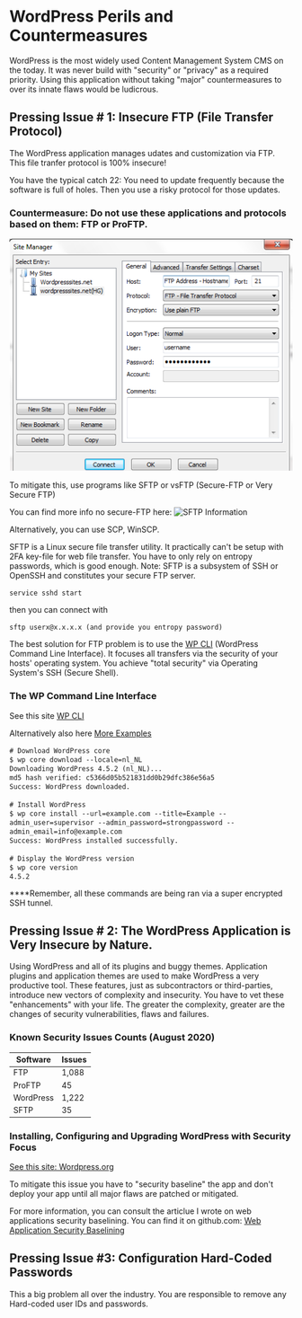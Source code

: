 # WordPress Perils and Countermeasures

WordPress is the most widely used Content Management System CMS on the today. It was never build with "security" or "privacy" as a required priority.
Using this application without taking "major" countermeasures to over its innate flaws would be ludicrous.

## Pressing Issue # 1: Insecure FTP (File Transfer Protocol)

The WordPress application manages udates and customization via FTP. This file tranfer protocol is 100% insecure! 

You have the typical catch 22: You need to update frequently because the software is full of holes. Then you use a risky protocol for those updates.

### Countermeasure: Do not use these applications and protocols based on them: FTP or ProFTP. 

![FTP](https://github.com/gitezri/Secure-WordPress/blob/master/Setting-up-an-FTP-Client.png  "FTP")

To mitigate this, use programs like SFTP or vsFTP (Secure-FTP or Very Secure FTP)

You can find more info no secure-FTP here: ![SFTP Information](https://kb.iu.edu/d/akqg  "SFTP")

Alternatively, you can use SCP, WinSCP.

SFTP is a Linux secure file transfer utility.
It practically can't be setup with 2FA key-file for web file transfer.
You have to only rely on entropy passwords, which is good enough.
Note: SFTP is a subsystem of SSH or OpenSSH and constitutes your secure FTP server.

	service sshd start 
	
then you can connect with
	
	sftp userx@x.x.x.x (and provide you entropy password)
	
The best solution for FTP problem is to use the [WP CLI](https://developer.wordpress.org/cli/commands/)  (WordPress Command Line Interface). It focuses all transfers via the security of your hosts' operating system. You achieve "total security" via Operating System's SSH (Secure Shell).

### The WP Command Line Interface

See this site [WP CLI](https://kinsta.com/blog/wp-cli/#getting-wp-cli) 

Alternatively also here [More Examples](https://kinsta.com/knowledgebase/manually-update-wordpress-plugin/) 

	# Download WordPress core
	$ wp core download --locale=nl_NL
	Downloading WordPress 4.5.2 (nl_NL)...
	md5 hash verified: c5366d05b521831dd0b29dfc386e56a5
	Success: WordPress downloaded.
	
	# Install WordPress 
	$ wp core install --url=example.com --title=Example --admin_user=supervisor --admin_password=strongpassword --admin_email=info@example.com
	Success: WordPress installed successfully.
	
	# Display the WordPress version
	$ wp core version
	4.5.2

****Remember, all these commands are being ran via a super encrypted SSH tunnel.


## Pressing Issue # 2: The WordPress Application is Very Insecure by Nature.

Using WordPress and all of its plugins and buggy themes. Application plugins and application themes are used to make WordPress a very productive tool.
These features, just as subcontractors or third-parties, introduce new vectors of complexity and insecurity. You have to vet these "enhancements" with your life. The greater the complexity, greater are the changes of security vulnerabilities, flaws and failures.

### Known Security Issues Counts (August 2020)

|Software  |Issues  |
|--|--|
|FTP  |1,088  |
|ProFTP  |45  |
|WordPress  |1,222  |
|SFTP  |35  |

### Installing, Configuring and Upgrading WordPress with Security Focus

 [See this site: Wordpress.org](https://wordpress.org/support/article/upgrading-wordpress-extended-instructions/) 

To mitigate this issue you have to "security baseline" the app and don't deploy your app until all major flaws are patched or mitigated.

For more information, you can consult the articlue I wrote on web applications security baselining. You can find it on github.com: [Web Application Security Baselining](https://github.com/gitezri/owasp-zap-base/blob/master/README.md)

## Pressing Issue #3: Configuration Hard-Coded Passwords

This a big problem all over the industry. You are responsible to remove any Hard-coded user IDs and passwords.


